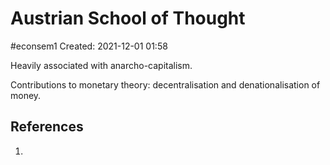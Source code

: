# Austrian School of Thought
#econsem1 
Created: 2021-12-01 01:58

Heavily associated with anarcho-capitalism. 

Contributions to monetary theory: decentralisation and denationalisation of money.



## References
1. 